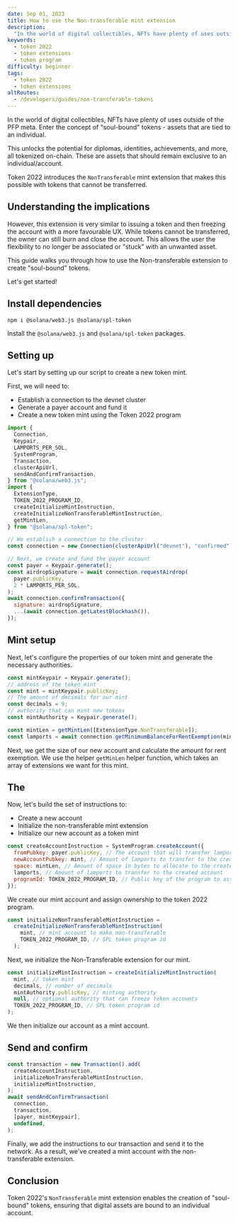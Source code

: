 ```yaml
---
date: Sep 01, 2023
title: How to use the Non-transferable mint extension
description:
  "In the world of digital collectibles, NFTs have plenty of uses outside of the current PFP meta. Enter the concept of "soul-bound" tokens - assets that are "bound" to an individual, ensuring exclusivity to an individual/account."
keywords:
  - token 2022
  - token extensions
  - token program
difficulty: beginner
tags:
  - token 2022
  - token extensions
altRoutes:
  - /developers/guides/non-transferable-tokens
---
```


In the world of digital collectibles, NFTs have plenty of uses outside of the
PFP meta. Enter the concept of "soul-bound" tokens - assets that are tied to an
individual.

This unlocks the potential for diplomas, identities, achievements, and more, all
tokenized on-chain. These are assets that should remain exclusive to an
individual/account.

Token 2022 introduces the `NonTransferable` mint extension that makes this
possible with tokens that cannot be transferred.

## Understanding the implications

However, this extension is very similar to issuing a token and then freezing the
account with a more favourable UX. While tokens cannot be transferred, the owner
can still burn and close the account. This allows the user the flexibility to no
longer be associated or "stuck" with an unwanted asset.

This guide walks you through how to use the Non-transferable extension to create
"soul-bound" tokens.

Let's get started!

## Install dependencies

```shell
npm i @solana/web3.js @solana/spl-token
```

Install the `@solana/web3.js` and `@solana/spl-token` packages.

## Setting up

Let's start by setting up our script to create a new token mint.

First, we will need to:

- Establish a connection to the devnet cluster
- Generate a payer account and fund it
- Create a new token mint using the Token 2022 program

```javascript
import {
  Connection,
  Keypair,
  LAMPORTS_PER_SOL,
  SystemProgram,
  Transaction,
  clusterApiUrl,
  sendAndConfirmTransaction,
} from "@solana/web3.js";
import {
  ExtensionType,
  TOKEN_2022_PROGRAM_ID,
  createInitializeMintInstruction,
  createInitializeNonTransferableMintInstruction,
  getMintLen,
} from "@solana/spl-token";

// We establish a connection to the cluster
const connection = new Connection(clusterApiUrl("devnet"), "confirmed");

// Next, we create and fund the payer account
const payer = Keypair.generate();
const airdropSignature = await connection.requestAirdrop(
  payer.publicKey,
  2 * LAMPORTS_PER_SOL,
);
await connection.confirmTransaction({
  signature: airdropSignature,
  ...(await connection.getLatestBlockhash()),
});
```

## Mint setup

Next, let's configure the properties of our token mint and generate the
necessary authorities.

```javascript
const mintKeypair = Keypair.generate();
// address of the token mint
const mint = mintKeypair.publicKey;
// The amount of decimals for our mint
const decimals = 9;
// authority that can mint new tokens
const mintAuthority = Keypair.generate();

const mintLen = getMintLen([ExtensionType.NonTransferable]);
const lamports = await connection.getMinimumBalanceForRentExemption(mintLen);
```

Next, we get the size of our new account and calculate the amount for rent
exemption. We use the helper `getMinLen` helper function, which takes an array
of extensions we want for this mint.

## The

Now, let's build the set of instructions to:

- Create a new account
- Initialize the non-transferable mint extension
- Initialize our new account as a token mint

```javascript
const createAccountInstruction = SystemProgram.createAccount({
  fromPubkey: payer.publicKey, // The account that will transfer lamports to the created account
  newAccountPubkey: mint, // Amount of lamports to transfer to the created account
  space: mintLen, // Amount of space in bytes to allocate to the created account
  lamports, // Amount of lamports to transfer to the created account
  programId: TOKEN_2022_PROGRAM_ID, // Public key of the program to assign as the owner of the created account
});
```

We create our mint account and assign ownership to the token 2022 program.

```javascript
const initializeNonTransferableMintInstruction =
  createInitializeNonTransferableMintInstruction(
    mint, // mint account to make non-transferable
    TOKEN_2022_PROGRAM_ID, // SPL token program id
  );
```

Next, we initialize the Non-Transferable extension for our mint.

```javascript
const initializeMintInstruction = createInitializeMintInstruction(
  mint, // token mint
  decimals, // number of decimals
  mintAuthority.publicKey, // minting authority
  null, // optional authority that can freeze token accounts
  TOKEN_2022_PROGRAM_ID, // SPL token program id
);
```

We then initialize our account as a mint account.

## Send and confirm

```javascript
const transaction = new Transaction().add(
  createAccountInstruction,
  initializeNonTransferableMintInstruction,
  initializeMintInstruction,
);
await sendAndConfirmTransaction(
  connection,
  transaction,
  [payer, mintKeypair],
  undefined,
);
```

Finally, we add the instructions to our transaction and send it to the network.
As a result, we've created a mint account with the non-transferable extension.

## Conclusion

Token 2022's `NonTransferable` mint extension enables the creation of
"soul-bound" tokens, ensuring that digital assets are bound to an individual
account.
